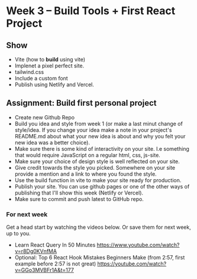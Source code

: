 <!-- TODO/TBD -->
# Week 3 – Build Tools + First React Project

## Show

* Vite (how to **build** using vite)
* Implenet a pixel perfect site.
* tailwind.css
* Include a custom font
* Publish using Netlify and Vercel. 

## Assignment: Build first personal project

* Create new Github Repo
* Build you idea and style from week 1 (or make a last minut change of style/idea. If you change
  your idea make a note in your project's README.md about what your new idea is
  about and why you felt your new idea was a better choice).
* Make sure there is some kind of interactivity on your site. I.e something that
  would require JavaScript on a regular html, css, js-site.
* Make sure your choice of design style is well reflected on your site.
* Give credit towards the style you picked. Somewhere on your site provide a
  mention and a link to where you found the style.
* Use the build function in vite to make your site ready for production.
* Publish your site. You can use github pages or one of the other ways of
  publishing that I'll show this week (Netlify or Vercel).
* Make sure to commit and push latest to GitHub repo.

### For next week

Get a head start by watching the videos below. Or save them for next week, up to
you.

* Learn React Query In 50 Minutes https://www.youtube.com/watch?v=r8Dg0KVnfMA
* Optional: Top 6 React Hook Mistakes Beginners Make (from 2:57, first example before 2:57 is not great) https://youtube.com/watch?v=GGo3MVBFr1A&t=177
